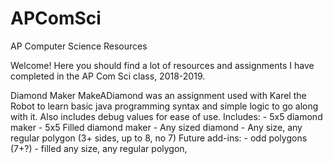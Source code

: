 # APComSci
AP Computer Science Resources

Welcome! Here you should find a lot of resources and assignments I have completed in the AP Com Sci class, 2018-2019.

Diamond Maker
    MakeADiamond was an assignment used with Karel the Robot to learn basic java programming syntax and simple logic to go along with it. Also includes debug values for ease of use.
    Includes:
    - 5x5 diamond maker
    - 5x5 Filled diamond maker
    - Any sized diamond
    - Any size, any regular polygon (3+ sides, up to 8, no 7)
    Future add-ins:
    - odd polygons (7+?)
    - filled any size, any regular polygon,
    
    

